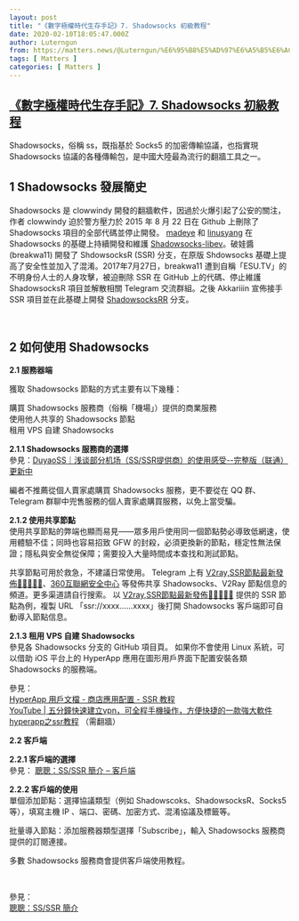 ```yaml
---
layout: post
title: "《數字極權時代生存手記》7. Shadowsocks 初級教程"
date: 2020-02-10T18:05:47.000Z
author: Luterngun
from: https://matters.news/@Luterngun/%E6%95%B8%E5%AD%97%E6%A5%B5%E6%AC%8A%E6%99%82%E4%BB%A3%E7%94%9F%E5%AD%98%E6%89%8B%E8%A8%98-7-shadowsocks-%E5%88%9D%E7%B4%9A%E6%95%99%E7%A8%8B-bafyreiceoembxb24jsjjdutihedy67zn6dc6iqdr5dljt4gxy6iod7rd7y
tags: [ Matters ]
categories: [ Matters ]
---
```

<!--1581357947000-->
[《數字極權時代生存手記》7. Shadowsocks 初級教程](https://matters.news/@Luterngun/%E6%95%B8%E5%AD%97%E6%A5%B5%E6%AC%8A%E6%99%82%E4%BB%A3%E7%94%9F%E5%AD%98%E6%89%8B%E8%A8%98-7-shadowsocks-%E5%88%9D%E7%B4%9A%E6%95%99%E7%A8%8B-bafyreiceoembxb24jsjjdutihedy67zn6dc6iqdr5dljt4gxy6iod7rd7y)
------

<div>
<p>Shadowsocks，俗稱 ss，既指基於 Socks5 的加密傳輸協議，也指實現 Shadowsocks 協議的各種傳輸包，是中國大陸最為流行的翻牆工具之一。</p><h2><strong>1 Shadowsocks 發展簡史 </strong></h2><p>Shadowsocks 是 clowwindy 開發的翻牆軟件，因過於火爆引起了公安的關注，作者 clowwindy 迫於警方壓力於 2015 年 8 月 22 日在 Github 上刪除了 Shadowsocks 項目的全部代碼並停止開發。 <a href="https://github.com/madeye" target="_blank">madeye</a> 和 <a href="https://github.com/linusyang" target="_blank">linusyang</a> 在 Shadowsocks 的基礎上持續開發和維護 <a href="https://github.com/shadowsocks/shadowsocks-libev" target="_blank">Shadowsocks-libev</a>。破娃醬 (breakwa11) 開發了 ShdowsocksR (SSR) 分支，在原版 Shdowsocks 基礎上提高了安全性並加入了混淆。2017年7月27日，breakwa11 遭到自稱「ESU.TV」的不明身份人士的人身攻擊，被迫刪除 SSR 在 GitHub 上的代碼、停止維護 ShadowsocksR 項目並解散相關 Telegram 交流群組。之後 Akkariiin 宣佈接手 SSR 項目並在此基礎上開發 <a href="https://github.com/shadowsocksrr" target="_blank">ShadowsocksRR</a> 分支。</p><p><br></p><h2><strong>2 如何使用 Shadowsocks</strong></h2><p><strong>2.1 服務器端 </strong></p><p>獲取 Shadowsocks 節點的方式主要有以下幾種：</p><p>購買 Shadowsocks 服務商（俗稱「機場」）提供的商業服務<br class="smart">使用他人共享的 Shadowsocks 節點 <br class="smart">租用 VPS 自建 Shadowsocks</p><p><strong>2.1.1 Shadowsocks 服務商的選擇 </strong><br class="smart">參見：<a href="https://github.com/DuyaoSS/SSR/issues/1" target="_blank">DuyaoSS｜浅谈部分机场（SS/SSR提供商）的使用感受--完整版（联通）更新中</a></p><p>編者不推薦從個人賣家處購買 Shadowsocks 服務，更不要從在 QQ 群、Telegram 群聊中兜售服務的個人賣家處購買服務，以免上當受騙。</p><p><strong>2.1.2 使用共享節點</strong> <br class="smart">使用共享節點的弊端也顯而易見——眾多用戶使用同一個節點勢必導致低網速，使用體驗不佳；同時也容易招致 GFW 的封殺，必須更換新的節點，穩定性無法保證；隱私與安全無從保障；需要投入大量時間成本查找和測試節點。</p><p>共享節點可用於救急，不建議日常使用。 Telegram 上有 <a href="https://t.me/SSRlist" target="_blank">V2ray,SSR節點最新發佈🚀🚀🚀🚀🚀</a>、<a href="https://t.me/InternetSecurityCenterOf360" target="_blank">360互聯網安全中心</a> 等發佈共享 Shadowsocks、V2Ray 節點信息的頻道。更多渠道請自行搜索。 以 <a href="https://t.me/SSRlist" target="_blank">V2ray,SSR節點最新發佈🚀🚀🚀🚀🚀</a> 提供的 SSR 節點為例，複製 URL 「ssr://xxxx……xxxx」後打開 Shadowsocks 客戶端即可自動導入節點信息。</p><p><strong>2.1.3 租用 VPS 自建 Shadowsocks </strong><br class="smart">參見各 Shadowsocks 分支的 GitHub 項目頁。 如果你不會使用 Linux 系統，可以借助 iOS 平台上的 HyperApp 應用在圖形用戶界面下配置安裝各類 Shadowsocks 的服務端。</p><p>參見：<a href="https://www.hyperapp.fun/zh/Store/shadowsocksr.html" target="_blank"><br class="smart">HyperApp 用戶文檔 - 商店應用配置 - SSR 教程</a><a href="https://www.youtube.com/watch?v=sAzE6mJT-RI&feature=youtu.be" target="_blank"><br class="smart">YouTube | 五分鐘快速建立vpn，可全程手機操作，方便快捷的一款強大軟件hyperapp之ssr教程</a> （需翻牆）</p><p><strong>2.2 客戶端</strong></p><p><strong>2.2.1 客戶端的選擇</strong> <br class="smart">參見： <a href="https://congcong0806.github.io/2018/04/20/SS/#%E5%AE%A2%E6%88%B7%E7%AB%AF" target="_blank">聰聰：SS/SSR 簡介 – 客戶端</a></p><p><strong>2.2.2 客戶端的使用</strong> <br class="smart">單個添加節點：選擇協議類型（例如 Shadowscoks、ShadowsocksR、Socks5 等），填寫主機 IP 、端口、密碼、加密方式、混淆協議及標籤等。</p><p>批量導入節點：添加服務器類型選擇「Subscribe」，輸入 Shadowsocks 服務商提供的訂閱連接。</p><p>多數 Shadowsocks 服務商會提供客戶端使用教程。</p><p><br></p><p>參見： <a href="https://congcong0806.github.io/2018/04/20/SS" target="_blank"><br class="smart">聰聰：SS/SSR 簡介</a></p>
</div>
